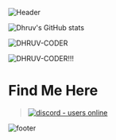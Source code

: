 ![Header](https://capsule-render.vercel.app/api?type=waving&color=gradient&customColorList=10&height=200&section=header&text=About%20Dhruv)

![Dhruv's GitHub stats](https://github-readme-stats.vercel.app/api?username=DHRUV-CODER&show_icons=true&theme=onedark)

<p><img align="center" src="https://github-readme-streak-stats.herokuapp.com/?user=DHRUV-CODER&theme=onedark" alt="DHRUV-CODER" /></p>

<p><img align="center" src="https://github-readme-stats.vercel.app/api/top-langs/?username=DHRUV-CODER&theme=onedark" alt="DHRUV-CODER!!!" /></p>


# Find Me Here 
> </p>
> <p align="left">
> <a href="https://discord.gg/j2NeBaCWYy">
> <img src="https://img.shields.io/discord/790595270438027295?style=for-the-badge" alt="discord - users online" />
> </a>
> </p>


![footer](https://capsule-render.vercel.app/api?type=waving&color=gradient&customColorList=10&height=100&section=footer)
